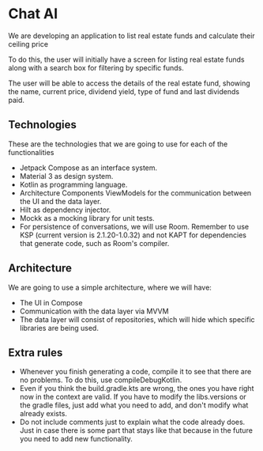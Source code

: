 # Chat AI

We are developing an application to list real estate funds and calculate their ceiling price

To do this, the user will initially have a screen for listing real estate funds along with a search box for filtering by specific funds.

The user will be able to access the details of the real estate fund, showing the name, current price, dividend yield, type of fund and last dividends paid.

## Technologies

These are the technologies that we are going to use for each of the functionalities
- Jetpack Compose as an interface system.
- Material 3 as design system.
- Kotlin as programming language.
- Architecture Components ViewModels for the communication between the UI and the data layer.
- Hilt as dependency injector.
- Mockk as a mocking library for unit tests.
- For persistence of conversations, we will use Room. Remember to use KSP (current version is 2.1.20-1.0.32) and not KAPT for dependencies that generate code, such as Room's compiler.

## Architecture
We are going to use a simple architecture, where we will have:
- The UI in Compose
- Communication with the data layer via MVVM
- The data layer will consist of repositories, which will hide which specific libraries are being used.

## Extra rules

- Whenever you finish generating a code, compile it to see that there are no problems. To do this, use compileDebugKotlin.
- Even if you think the build.gradle.kts are wrong, the ones you have right now in the context are valid. If you have to modify the libs.versions or the gradle files, just add what you need to add, and don't modify what already exists.
- Do not include comments just to explain what the code already does. Just in case there is some part that stays like that because in the future you need to add new functionality.
